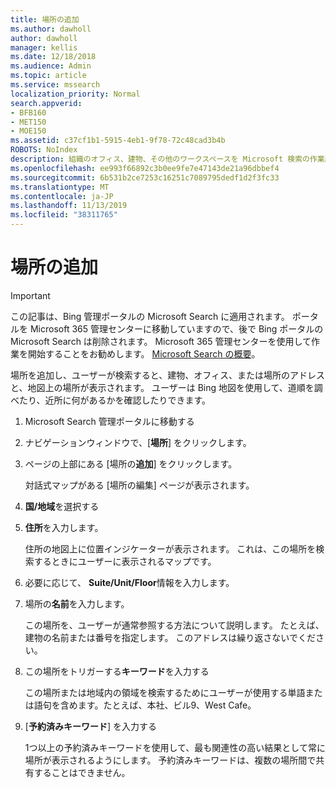```yaml
---
title: 場所の追加
ms.author: dawholl
author: dawholl
manager: kellis
ms.date: 12/18/2018
ms.audience: Admin
ms.topic: article
ms.service: mssearch
localization_priority: Normal
search.appverid:
- BFB160
- MET150
- MOE150
ms.assetid: c37cf1b1-5915-4eb1-9f78-72c48cad3b4b
ROBOTS: NoIndex
description: 組織のオフィス、建物、その他のワークスペースを Microsoft 検索の作業結果に表示するための場所を追加する
ms.openlocfilehash: ee993f66892c3b0ee9fe7e47143de21a96dbbef4
ms.sourcegitcommit: 6b531b2ce7253c16251c7089795dedf1d2f3fc33
ms.translationtype: MT
ms.contentlocale: ja-JP
ms.lasthandoff: 11/13/2019
ms.locfileid: "38311765"
---
```

# <a name="add-a-location"></a>場所の追加

> [!IMPORTANT]
> この記事は、Bing 管理ポータルの Microsoft Search に適用されます。 ポータルを Microsoft 365 管理センターに移動していますので、後で Bing ポータルの Microsoft Search は削除されます。 Microsoft 365 管理センターを使用して作業を開始することをお勧めします。 [Microsoft Search の概要](overview-microsoft-search.md)。
    
場所を追加し、ユーザーが検索すると、建物、オフィス、または場所のアドレスと、地図上の場所が表示されます。 ユーザーは Bing 地図を使用して、道順を調べたり、近所に何があるかを確認したりできます。
  
1. Microsoft Search 管理ポータルに移動する
    
2. ナビゲーションウィンドウで、[**場所**] をクリックします。
    
3. ページの上部にある [場所の**追加**] をクリックします。
    
    対話式マップがある [場所の編集] ページが表示されます。
    
4. **国/地域**を選択する
    
5. **住所**を入力します。
    
    住所の地図上に位置インジケーターが表示されます。 これは、この場所を検索するときにユーザーに表示されるマップです。
    
6. 必要に応じて、 **Suite/Unit/Floor**情報を入力します。 
    
7. 場所の**名前**を入力します。
    
    この場所を、ユーザーが通常参照する方法について説明します。 たとえば、建物の名前または番号を指定します。 このアドレスは繰り返さないでください。
    
8. この場所をトリガーする**キーワード**を入力する 
    
    この場所または地域内の領域を検索するためにユーザーが使用する単語または語句を含めます。たとえば、本社、ビル9、West Cafe。
    
9. [**予約済みキーワード**] を入力する
    
    1つ以上の予約済みキーワードを使用して、最も関連性の高い結果として常に場所が表示されるようにします。 予約済みキーワードは、複数の場所間で共有することはできません。

  

